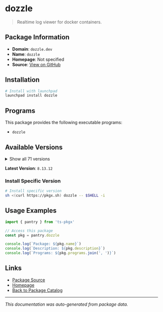 # dozzle

> Realtime log viewer for docker containers.

## Package Information

- **Domain**: `dozzle.dev`
- **Name**: `dozzle`
- **Homepage**: Not specified
- **Source**: [View on GitHub](https://github.com/pkgxdev/pantry/tree/main/projects/dozzle.dev/package.yml)

## Installation

```bash
# Install with launchpad
launchpad install dozzle
```

## Programs

This package provides the following executable programs:

- `dozzle`

## Available Versions

<details>
<summary>Show all 71 versions</summary>

- `8.13.12`, `8.13.11`, `8.13.10`, `8.13.9`, `8.13.8`
- `8.13.7`, `8.13.6`, `8.13.5`, `8.13.4`, `8.13.3`
- `8.13.2`, `8.13.1`, `8.13.0`, `8.12.21`, `8.12.20`
- `8.12.19`, `8.12.18`, `8.12.17`, `8.12.16`, `8.12.15`
- `8.12.14`, `8.12.13`, `8.12.12`, `8.12.11`, `8.12.10`
- `8.12.9`, `8.12.8`, `8.12.7`, `8.12.6`, `8.12.5`
- `8.12.4`, `8.12.3`, `8.12.2`, `8.12.1`, `8.12.0`
- `8.11.9`, `8.11.8`, `8.11.7`, `8.11.6`, `8.11.5`
- `8.11.4`, `8.11.3`, `8.11.2`, `8.11.1`, `8.11.0`
- `8.10.7`, `8.10.6`, `8.10.5`, `8.10.4`, `8.10.3`
- `8.10.2`, `8.10.1`, `8.10.0`, `8.9.1`, `8.9.0`
- `8.8.3`, `8.8.2`, `8.8.1`, `8.8.0`, `8.7.4`
- `8.7.3`, `8.7.2`, `8.7.1`, `8.7.0`, `8.6.2`
- `8.6.1`, `8.6.0`, `8.5.5`, `8.5.4`, `8.5.3`
- `8.5.2`

</details>

**Latest Version**: `8.13.12`

### Install Specific Version

```bash
# Install specific version
sh <(curl https://pkgx.sh) dozzle -- $SHELL -i
```

## Usage Examples

```typescript
import { pantry } from 'ts-pkgx'

// Access this package
const pkg = pantry.dozzle

console.log(`Package: ${pkg.name}`)
console.log(`Description: ${pkg.description}`)
console.log(`Programs: ${pkg.programs.join(', ')}`)
```

## Links

- [Package Source](https://github.com/pkgxdev/pantry/tree/main/projects/dozzle.dev/package.yml)
- [Homepage](#)
- [Back to Package Catalog](../../package-catalog.md)

---

*This documentation was auto-generated from package data.*
